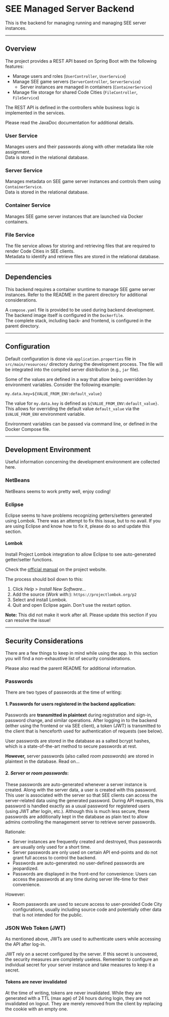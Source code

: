 # SEE Managed Server Backend

This is the backend for managing running and managing SEE server instances.

--------------------------------------------------------------------------------
## Overview

The project provides a REST API based on Spring Boot with the following features:

- Manage users and roles (`UserController`, `UserService`)
- Manage SEE game servers (`ServerController`, `ServerService`)
  - Server instances are managed in containers (`ContainerService`)
- Manage file storage for shared Code Cities (`FileController`, `FileService`)

The REST API is defined in the controllers while business logic is implemented in the services.

Please read the JavaDoc documentation for additional details.

### User Service

Manages users and their passwords along with other metadata like role assignment.  
Data is stored in the relational database.

### Server Service

Manages metadata on SEE game server instances and controls them using `ContainerService`.  
Data is stored in the relational database.

### Container Service

Manages SEE game server instances that are launched via Docker containers.

### File Service

The file service allows for storing and retrieving files that are required to render Code Cities in SEE clients.  
Metadata to identify and retrieve files are stored in the relational database.


--------------------------------------------------------------------------------
## Dependencies

This backend requires a container sruntime to manage SEE game server instances.
Refer to the README in the parent directory for additional considerations.

A `compose.yaml` file is provided to be used during backend development.
The backend image itself is configured in the `Dockerfile`.  
The complete stack, including back- and frontend, is configured in the parent directory.


--------------------------------------------------------------------------------
## Configuration

Default configuration is done via `application.properties` file in `src/main/resources/` directory during the development process.
The file will be integrated into the compiled server distribution (e.g., `jar` file).

Some of the values are defined in a way that allow being overridden by environment variables.
Consider the following example:

```
my.data.key=${VALUE_FROM_ENV:default_value}
```

The value for `my.data.key` is defined as `${VALUE_FROM_ENV:default_value}`.
This allows for overriding the default value `default_value` via the `$VALUE_FROM_ENV` environment variable.

Environment variables can be passed via command line, or defined in the Docker Compose file.


--------------------------------------------------------------------------------
## Development Environment

Useful information concerning the development environment are collected here.

### NetBeans

NetBeans seems to work pretty well, enjoy coding!

### Eclipse

Eclipse seems to have problems recognizing getters/setters generated using Lombok.
There was an attempt to fix this issue, but to no avail.
If you are using Eclipse and know how to fix it, please do so and update this section.

#### Lombok

Install Project Lombok integration to allow Eclipse to see auto-generated getter/setter functions.

Check the [official manual](https://projectlombok.org/setup/eclipse) on the project website.

The process should boil down to this:

1. Click *Help* > *Install New Software…*
2. Add the source (*Work with:*): `https://projectlombok.org/p2`
3. Select and install Lombok.
4. Quit and open Eclipse again. Don't use the restart option.

**Note:** This did not make it work after all. Please update this section if you can resolve the issue!


--------------------------------------------------------------------------------
## Security Considerations

There are a few things to keep in mind while using the app.
In this section you will find a non-exhaustive list of security considerations.

Please also read the parent README for additional information.


### Passwords

There are two types of passwords at the time of writing:

#### 1. Passwords for users registered in the backend application:

Passwords are **transmitted in plaintext** during registration and sign-in, password change, and similar operations.
After logging in to the backend (either using the frontend or via SEE client), a token (JWT) is transmitted to the client that is henceforth used for authentication of requests (see below).

User passwords are stored in the database as a salted bcrypt hashes, which is a state-of-the-art method to secure passwords at rest.

**However,** server passwords (also called *room passwords*) are stored in plaintext in the database. Read on…

#### 2. *Server* or *room passwords*:

These passwords are auto-generated whenever a server instance is created.
Along with the server data, a user is created with this password.
This user is associated with the server so that SEE clients can access the server-related data using the generated password.
During API requests, this password is handled exactly as a usual password for registered users (using JWT after login, etc.).
Although this is much less secure, these passwords are additionally kept in the database as plain text to allow admins controlling the management server to retrieve server passwords.

Rationale:
- Server instances are frequently created and destroyed, thus passwords are usually only used for a short time.
- Server passwords are only used on certain API end-points and do not grant full access to control the backend.
- Passwords are auto-generated: no user-defined passwords are jeopardized.
- Passwords are displayed in the front-end for convenience: Users can access the passwords at any time during server life-time for their convenience.

However:
- Room passwords are used to secure access to user-provided Code City configurations, usually including source code and potentially other data that is not intended for the public.


### JSON Web Token (JWT)

As mentioned above, JWTs are used to authenticate users while accessing the API after log-in.

JWT rely on a secret configured by the server. If this secret is uncovered, the security measures are completely useless.
Remember to configure an individual secret for your server instance and take measures to keep it a secret.

#### Tokens are never invalidated

At the time of writing, tokens are never invalidated.
While they are generated with a TTL (max age) of 24 hours during login, they are not invalidated on logout.
They are merely removed from the client by replacing the cookie with an empty one.
